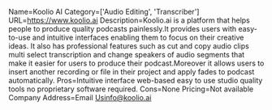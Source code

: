 Name=Koolio AI
Category=['Audio Editing', 'Transcriber']
URL=https://www.koolio.ai
Description=Koolio.ai is a platform that helps people to produce quality podcasts painlessly.It provides users with easy-to-use and intuitive interfaces enabling them to focus on their creative ideas. It also has professional features such as cut and copy audio clips multi select transcription and change speakers of audio segments that make it easier for users to produce their podcast.Moreover it allows users to insert another recording or file in their project and apply fades to podcast automatically.
Pros=Intuitive interface web-based easy to use studio quality tools no proprietary software required.
Cons=None
Pricing=Not available
Company Address=Email Usinfo@koolio.ai

